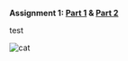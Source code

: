 **Assignment 1: [Part 1](/Assignment%201%20-%20Part%201.html) & [Part 2](/Assignment%202%20-%20Part%202.html)**

<a> <link href="/Assignment%201%20-%20Part%201.html" target="_blank" > test</a>

![cat](https://steamuserimages-a.akamaihd.net/ugc/2057625097153828690/1EC78387C5BA364727A0B4700D7F5DA7750F99E6/?imw=512&&ima=fit&impolicy=Letterbox&imcolor=%23000000&letterbox=false)
